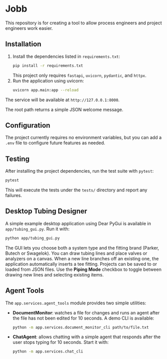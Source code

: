 # Jobb 

This repository is for creating a tool to allow process engineers and project engineers work easier.

## Installation

1. Install the dependencies listed in `requirements.txt`:
   ```bash
   pip install -r requirements.txt
   ```
   This project only requires `fastapi`, `uvicorn`, `pydantic`, and `httpx`.
2. Run the application using uvicorn:
   ```bash
   uvicorn app.main:app --reload
   ```
The service will be available at `http://127.0.0.1:8000`.

The root path returns a simple JSON welcome message.


## Configuration

The project currently requires no environment variables, but you can add a `.env` file to configure future features as needed.


## Testing

After installing the project dependencies, run the test suite with `pytest`:

```bash
pytest
```

This will execute the tests under the `tests/` directory and report any failures.

## Desktop Tubing Designer

A simple example desktop application using Dear PyGui is available in
`app/tubing_gui.py`. Run it with:

```bash
python app/tubing_gui.py
```


The GUI lets you choose both a system type and the fitting brand (Parker,
Butech or Swagelok). You can draw tubing lines and place valves or analyzers on
a canvas. When a new line branches off an existing one, the application
automatically inserts a tee fitting. Projects can be saved to or loaded from
JSON files. Use the **Piping Mode** checkbox to toggle between drawing new lines
and selecting existing items.


## Agent Tools

The `app.services.agent_tools` module provides two simple utilities:

- **DocumentMonitor**: watches a file for changes and runs an agent after the
  file has not been edited for 10 seconds. A demo CLI is available:
  ```bash
  python -m app.services.document_monitor_cli path/to/file.txt
  ```
- **ChatAgent**: allows chatting with a simple agent that responds after the
  user stops typing for 10 seconds. Start it with:
  ```bash
  python -m app.services.chat_cli
  ```
